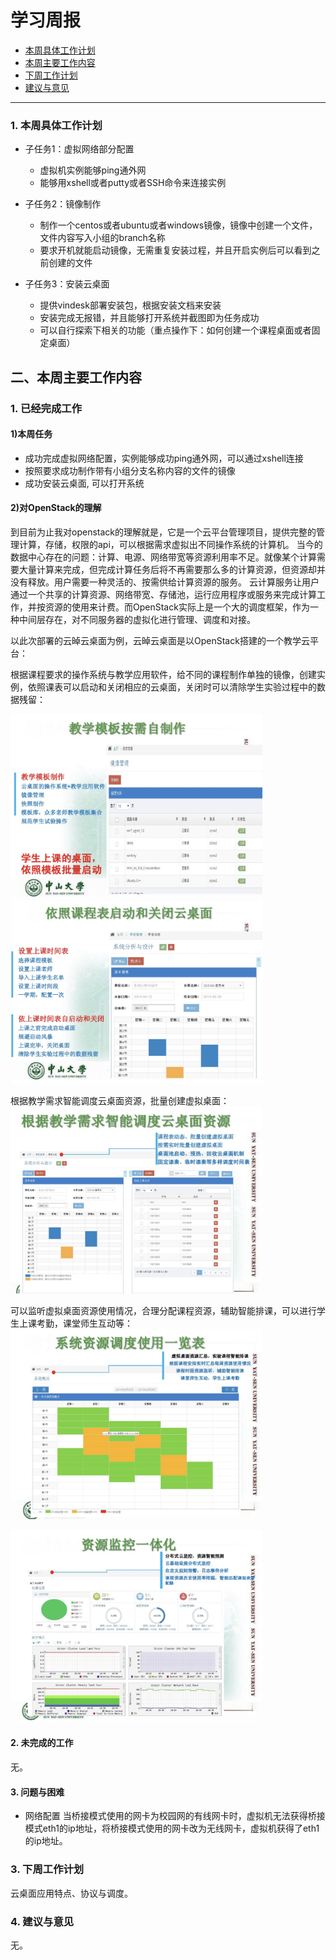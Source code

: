 # 学习周报

* [本周具体工作计划](#本周具体工作计划)
* [本周主要工作内容](#本周主要工作内容)
* [下周工作计划](#下周工作计划)
* [建议与意见](#建议与意见)

----------
<h3 id="本周具体工作计划"> 1. 本周具体工作计划</h3>

- 子任务1：虚拟网络部分配置
  - 虚拟机实例能够ping通外网
  - 能够用xshell或者putty或者SSH命令来连接实例

- 子任务2：镜像制作
  - 制作一个centos或者ubuntu或者windows镜像，镜像中创建一个文件，文件内容写入小组的branch名称
  - 要求开机就能启动镜像，无需重复安装过程，并且开启实例后可以看到之前创建的文件
  
- 子任务3：安装云桌面
  - 提供vindesk部署安装包，根据安装文档来安装
  - 安装完成无报错，并且能够打开系统并截图即为任务成功
  - 可以自行探索下相关的功能（重点操作下：如何创建一个课程桌面或者固定桌面）
  
<h2 id="本周主要工作内容">二、本周主要工作内容</h2>

### 1. 已经完成工作
#### 1)本周任务

- 成功完成虚拟网络配置，实例能够成功ping通外网，可以通过xshell连接
- 按照要求成功制作带有小组分支名称内容的文件的镜像
- 成功安装云桌面, 可以打开系统

#### 2)对OpenStack的理解
到目前为止我对openstack的理解就是，它是一个云平台管理项目，提供完整的管理计算，存储，权限的api，可以根据需求虚拟出不同操作系统的计算机。
当今的数据中心存在的问题：计算、电源、网络带宽等资源利用率不足。就像某个计算需要大量计算来完成，但完成计算任务后将不再需要那么多的计算资源，但资源却并没有释放。用户需要一种灵活的、按需供给计算资源的服务。
云计算服务让用户通过一个共享的计算资源、网络带宽、存储池，运行应用程序或服务来完成计算工作，并按资源的使用来计费。而OpenStack实际上是一个大的调度框架，作为一种中间层存在，对不同服务器的虚拟化进行管理、调度和对接。

以此次部署的云晫云桌面为例，云晫云桌面是以OpenStack搭建的一个教学云平台：

根据课程要求的操作系统与教学应用软件，给不同的课程制作单独的镜像，创建实例，依照课表可以启动和关闭相应的云桌面，关闭时可以清除学生实验过程中的数据残留：

<img src="https://github.com/CourseCloudDesktop/cloudDesktop/blob/mlp-develop/task4/images/img5.png?raw=true" width=80%>

<img src="https://github.com/CourseCloudDesktop/cloudDesktop/blob/mlp-develop/task4/images/img1.png?raw=true" width=80%>

根据教学需求智能调度云桌面资源，批量创建虚拟桌面：
<img src="https://github.com/CourseCloudDesktop/cloudDesktop/blob/mlp-develop/task4/images/img2.png?raw=true" width=80%>

可以监听虚拟桌面资源使用情况，合理分配课程资源，辅助智能排课，可以进行学生上课考勤，课堂师生互动等：
<img src="https://github.com/CourseCloudDesktop/cloudDesktop/blob/mlp-develop/task4/images/img3.png?raw=true" width=80%>

<img src="https://github.com/CourseCloudDesktop/cloudDesktop/blob/mlp-develop/task4/images/img4.png?raw=true" width=80%>

#### 2. 未完成的工作
无。   

#### 3. 问题与困难
- 网络配置
当桥接模式使用的网卡为校园网的有线网卡时，虚拟机无法获得桥接模式eth1的ip地址，将桥接模式使用的网卡改为无线网卡，虚拟机获得了eth1的ip地址。

<h3 id="下周工作计划"> 3. 下周工作计划</h3>
云桌面应用特点、协议与调度。

<h3 id="建议与意见"> 4. 建议与意见</h3>
无。
